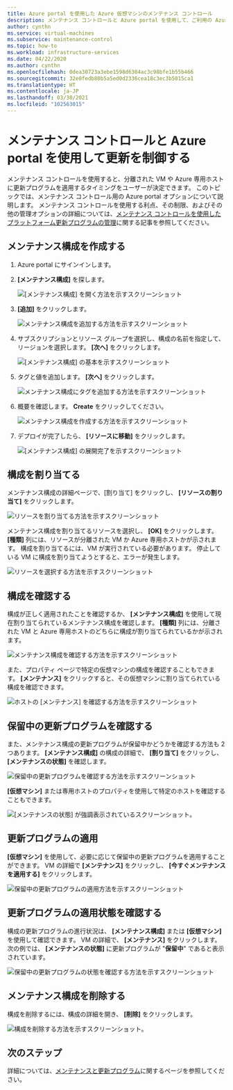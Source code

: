 ```yaml
---
title: Azure portal を使用した Azure 仮想マシンのメンテナンス コントロール
description: メンテナンス コントロールと Azure portal を使用して、ご利用の Azure VM にメンテナンスを適用するタイミングを制御する方法について説明します。
author: cynthn
ms.service: virtual-machines
ms.subservice: maintenance-control
ms.topic: how-to
ms.workload: infrastructure-services
ms.date: 04/22/2020
ms.author: cynthn
ms.openlocfilehash: 0dea30723a3ebe1598d6304ac3c98bfe1b55b466
ms.sourcegitcommit: 32e0fedb80b5a5ed0d2336cea18c3ec3b5015ca1
ms.translationtype: HT
ms.contentlocale: ja-JP
ms.lasthandoff: 03/30/2021
ms.locfileid: "102563015"
---
```

# <a name="control-updates-with-maintenance-control-and-the-azure-portal"></a>メンテナンス コントロールと Azure portal を使用して更新を制御する

メンテナンス コントロールを使用すると、分離された VM や Azure 専用ホストに更新プログラムを適用するタイミングをユーザーが決定できます。 このトピックでは、メンテナンス コントロール用の Azure portal オプションについて説明します。 メンテナンス コントロールを使用する利点、その制限、およびその他の管理オプションの詳細については、[メンテナンス コントロールを使用したプラットフォーム更新プログラムの管理](maintenance-control.md)に関する記事を参照してください。

## <a name="create-a-maintenance-configuration"></a>メンテナンス構成を作成する

1. Azure portal にサインインします。

1. **[メンテナンス構成]** を探します。

   ![[メンテナンス構成] を開く方法を示すスクリーンショット](media/virtual-machines-maintenance-control-portal/maintenance-configurations-search.png)

1. **[追加]** をクリックします。

   ![メンテナンス構成を追加する方法を示すスクリーンショット](media/virtual-machines-maintenance-control-portal/maintenance-configurations-add.png)

1. サブスクリプションとリソース グループを選択し、構成の名前を指定して、リージョンを選択します。 **[次へ]** をクリックします。

   ![[メンテナンス構成] の基本を示すスクリーンショット](media/virtual-machines-maintenance-control-portal/maintenance-configurations-basics.png)

1. タグと値を追加します。 **[次へ]** をクリックします。

   ![メンテナンス構成にタグを追加する方法を示すスクリーンショット](media/virtual-machines-maintenance-control-portal/maintenance-configurations-tags.png)

1. 概要を確認します。 **Create** をクリックしてください。

   ![メンテナンス構成を作成する方法を示すスクリーンショット](media/virtual-machines-maintenance-control-portal/maintenance-configurations-create.png)

1. デプロイが完了したら、 **[リソースに移動]** をクリックします。

   ![[メンテナンス構成] の展開完了を示すスクリーンショット](media/virtual-machines-maintenance-control-portal/maintenance-configurations-deployment-complete.png)

## <a name="assign-the-configuration"></a>構成を割り当てる

メンテナンス構成の詳細ページで、[割り当て] をクリックし、 **[リソースの割り当て]** をクリックします。 

![リソースを割り当てる方法を示すスクリーンショット](media/virtual-machines-maintenance-control-portal/maintenance-configurations-add-assignment.png)

メンテナンス構成を割り当てるリソースを選択し、 **[OK]** をクリックします。 **[種類]** 列には、リソースが分離された VM か Azure 専用ホストかが示されます。 構成を割り当てるには、VM が実行されている必要があります。 停止している VM に構成を割り当てようとすると、エラーが発生します。 

<!---Shantanu to add details about the error case--->

![リソースを選択する方法を示すスクリーンショット](media/virtual-machines-maintenance-control-portal/maintenance-configurations-select-resource.png)

## <a name="check-configuration"></a>構成を確認する

構成が正しく適用されたことを確認するか、 **[メンテナンス構成]** を使用して現在割り当てられているメンテナンス構成を確認します。 **[種類]** 列には、分離された VM と Azure 専用ホストのどちらに構成が割り当てられているかが示されます。 

![メンテナンス構成を確認する方法を示すスクリーンショット](media/virtual-machines-maintenance-control-portal/maintenance-configurations-host-type.png)

また、プロパティ ページで特定の仮想マシンの構成を確認することもできます。 **[メンテナンス]** をクリックすると、その仮想マシンに割り当てられている構成を確認できます。

![ホストの [メンテナンス] を確認する方法を示すスクリーンショット](media/virtual-machines-maintenance-control-portal/maintenance-configurations-check-config.png)

## <a name="check-for-pending-updates"></a>保留中の更新プログラムを確認する

また、メンテナンス構成の更新プログラムが保留中かどうかを確認する方法も 2 つあります。 **[メンテナンス構成]** の構成の詳細で、 **[割り当て]** をクリックし、 **[メンテナンスの状態]** を確認します。

![保留中の更新プログラムを確認する方法を示すスクリーンショット](media/virtual-machines-maintenance-control-portal/maintenance-configurations-pending.png)

**[仮想マシン]** または専用ホストのプロパティを使用して特定のホストを確認することもできます。 

![[メンテナンスの状態] が強調表示されているスクリーンショット。](media/virtual-machines-maintenance-control-portal/maintenance-configurations-pending-vm.png)

## <a name="apply-updates"></a>更新プログラムの適用

**[仮想マシン]** を使用して、必要に応じて保留中の更新プログラムを適用することができます。 VM の詳細で **[メンテナンス]** をクリックし、 **[今すぐメンテナンスを適用する]** をクリックします。

![保留中の更新プログラムの適用方法を示すスクリーンショット](media/virtual-machines-maintenance-control-portal/maintenance-configurations-apply-updates-now.png)

## <a name="check-the-status-of-applying-updates"></a>更新プログラムの適用状態を確認する 

構成の更新プログラムの進行状況は、 **[メンテナンス構成]** または **[仮想マシン]** を使用して確認できます。 VM の詳細で、 **[メンテナンス]** をクリックします。 次の例では、 **[メンテナンスの状態]** に更新プログラムが "**保留中**" であると表示されています。

![保留中の更新プログラムの状態を確認する方法を示すスクリーンショット](media/virtual-machines-maintenance-control-portal/maintenance-configurations-status.png)

## <a name="delete-a-maintenance-configuration"></a>メンテナンス構成を削除する

構成を削除するには、構成の詳細を開き、 **[削除]** をクリックします。

![構成を削除する方法を示すスクリーンショット。](media/virtual-machines-maintenance-control-portal/maintenance-configurations-delete.png)


## <a name="next-steps"></a>次のステップ

詳細については、[メンテナンスと更新プログラム](maintenance-and-updates.md)に関するページを参照してください。
